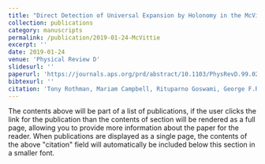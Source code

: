 ```yaml
---
title: "Direct Detection of Universal Expansion by Holonomy in the McVittie Spacetime"
collection: publications
category: manuscripts
permalink: /publication/2019-01-24-McVittie
excerpt: ''
date: 2019-01-24
venue: 'Physical Review D'
slidesurl: ''
paperurl: 'https://journals.aps.org/prd/abstract/10.1103/PhysRevD.99.024033'
bibtexurl: ''
citation: 'Tony Rothman, Mariam Campbell, Rituparno Goswami, George F.R. Ellis. (2019). Phys. Rev. D 99, 024033.'
---
```

The contents above will be part of a list of publications, if the user clicks the link for the publication than the contents of section will be rendered as a full page, allowing you to provide more information about the paper for the reader. When publications are displayed as a single page, the contents of the above "citation" field will automatically be included below this section in a smaller font.
